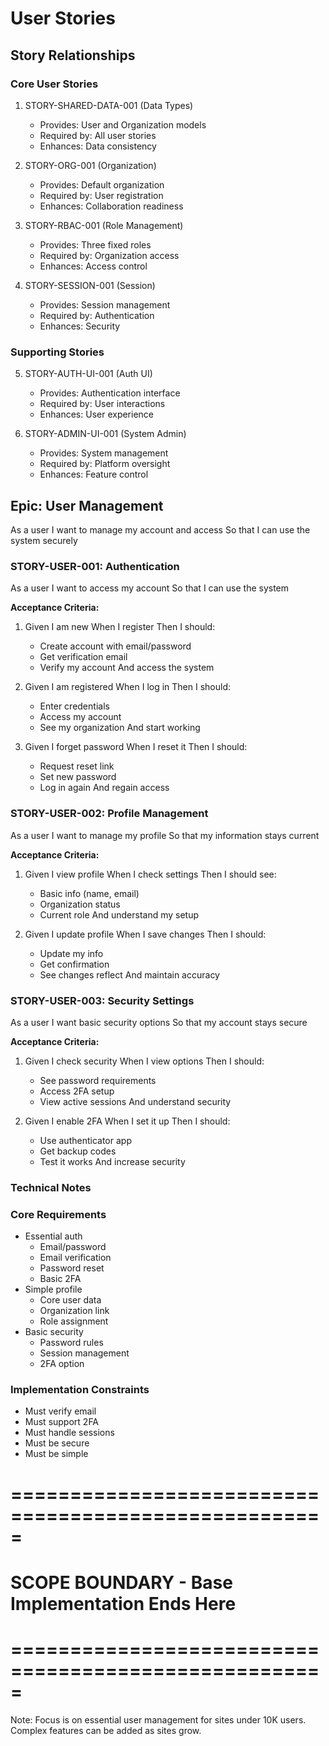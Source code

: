 # User Stories

## Story Relationships

### Core User Stories
1. STORY-SHARED-DATA-001 (Data Types)
   - Provides: User and Organization models
   - Required by: All user stories
   - Enhances: Data consistency

2. STORY-ORG-001 (Organization)
   - Provides: Default organization
   - Required by: User registration
   - Enhances: Collaboration readiness

3. STORY-RBAC-001 (Role Management)
   - Provides: Three fixed roles
   - Required by: Organization access
   - Enhances: Access control

4. STORY-SESSION-001 (Session)
   - Provides: Session management
   - Required by: Authentication
   - Enhances: Security

### Supporting Stories
5. STORY-AUTH-UI-001 (Auth UI)
   - Provides: Authentication interface
   - Required by: User interactions
   - Enhances: User experience

6. STORY-ADMIN-UI-001 (System Admin)
   - Provides: System management
   - Required by: Platform oversight
   - Enhances: Feature control

## Epic: User Management
As a user
I want to manage my account and access
So that I can use the system securely

### STORY-USER-001: Authentication
As a user
I want to access my account
So that I can use the system

**Acceptance Criteria:**
1. Given I am new
   When I register
   Then I should:
   - Create account with email/password
   - Get verification email
   - Verify my account
   And access the system

2. Given I am registered
   When I log in
   Then I should:
   - Enter credentials
   - Access my account
   - See my organization
   And start working

3. Given I forget password
   When I reset it
   Then I should:
   - Request reset link
   - Set new password
   - Log in again
   And regain access

### STORY-USER-002: Profile Management
As a user
I want to manage my profile
So that my information stays current

**Acceptance Criteria:**
1. Given I view profile
   When I check settings
   Then I should see:
   - Basic info (name, email)
   - Organization status
   - Current role
   And understand my setup

2. Given I update profile
   When I save changes
   Then I should:
   - Update my info
   - Get confirmation
   - See changes reflect
   And maintain accuracy

### STORY-USER-003: Security Settings
As a user
I want basic security options
So that my account stays secure

**Acceptance Criteria:**
1. Given I check security
   When I view options
   Then I should:
   - See password requirements
   - Access 2FA setup
   - View active sessions
   And understand security

2. Given I enable 2FA
   When I set it up
   Then I should:
   - Use authenticator app
   - Get backup codes
   - Test it works
   And increase security

### Technical Notes

### Core Requirements
- Essential auth
  - Email/password
  - Email verification
  - Password reset
  - Basic 2FA
- Simple profile
  - Core user data
  - Organization link
  - Role assignment
- Basic security
  - Password rules
  - Session management
  - 2FA option

### Implementation Constraints
- Must verify email
- Must support 2FA
- Must handle sessions
- Must be secure
- Must be simple

# =====================================================
# SCOPE BOUNDARY - Base Implementation Ends Here
# =====================================================

Note: Focus is on essential user management for sites under 10K users.
Complex features can be added as sites grow. 